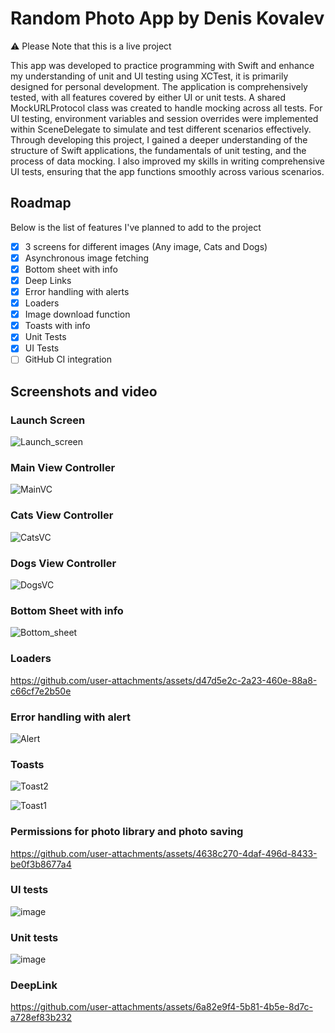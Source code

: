 # Random Photo App by Denis Kovalev
⚠️ Please Note that this is a live project

This app was developed to practice programming with Swift and enhance my understanding of unit and UI testing using XCTest, it is primarily designed for personal development.
The application is comprehensively tested, with all features covered by either UI or unit tests. A shared MockURLProtocol class was created to handle mocking across all tests. For UI testing, environment variables and session overrides were implemented within SceneDelegate to simulate and test different scenarios effectively.
Through developing this project, I gained a deeper understanding of the structure of Swift applications, the fundamentals of unit testing, and the process of data mocking. I also improved my skills in writing comprehensive UI tests, ensuring that the app functions smoothly across various scenarios.

## Roadmap  
Below is the list of features I've planned to add to the project

- [x] 3 screens for different images (Any image, Cats and Dogs)
- [x] Asynchronous image fetching
- [x] Bottom sheet with info
- [x] Deep Links
- [x] Error handling with alerts
- [x] Loaders
- [x] Image download function
- [x] Toasts with info
- [x] Unit Tests
- [x] UI Tests
- [ ] GitHub CI integration

## Screenshots and video
### Launch Screen
![Launch_screen](https://github.com/user-attachments/assets/0194597a-a734-4698-b235-639787a72dfb)

### Main View Controller
![MainVC](https://github.com/user-attachments/assets/8567e5b1-feff-4e62-a6b8-87550c777a7b)

### Cats View Controller
![CatsVC](https://github.com/user-attachments/assets/aee4a8ca-5779-47b6-b3b0-a24d6cd5b379)

### Dogs View Controller
![DogsVC](https://github.com/user-attachments/assets/ce3f7cbe-8fda-4c3b-803d-cb6393103924)

### Bottom Sheet with info
![Bottom_sheet](https://github.com/user-attachments/assets/6a440426-9027-4973-8128-39823d71db77)

### Loaders 
https://github.com/user-attachments/assets/d47d5e2c-2a23-460e-88a8-c66cf7e2b50e

### Error handling with alert
![Alert](https://github.com/user-attachments/assets/7b250e70-137d-4957-b3f4-083402b70f5c)

### Toasts
![Toast2](https://github.com/user-attachments/assets/5f9750b0-5591-4ef8-9c2a-ba24df451339)

![Toast1](https://github.com/user-attachments/assets/51d322c2-f079-466b-847e-8c785efaf95f)

### Permissions for photo library and photo saving
https://github.com/user-attachments/assets/4638c270-4daf-496d-8433-be0f3b8677a4

### UI tests
![image](https://github.com/user-attachments/assets/1541eeb8-40c4-4db4-91b5-7062ab35b318)

### Unit tests
![image](https://github.com/user-attachments/assets/b1426ff1-64c8-4e18-87ab-013941606a18)

### DeepLink
https://github.com/user-attachments/assets/6a82e9f4-5b81-4b5e-8d7c-a728ef83b232






